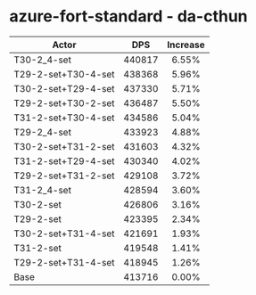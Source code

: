 # azure-fort-standard - da-cthun
| Actor | DPS | Increase |
|---|:---:|:---:|
|T30-2_4-set|440817|6.55%|
|T29-2-set+T30-4-set|438368|5.96%|
|T30-2-set+T29-4-set|437330|5.71%|
|T29-2-set+T30-2-set|436487|5.50%|
|T31-2-set+T30-4-set|434586|5.04%|
|T29-2_4-set|433923|4.88%|
|T30-2-set+T31-2-set|431603|4.32%|
|T31-2-set+T29-4-set|430340|4.02%|
|T29-2-set+T31-2-set|429108|3.72%|
|T31-2_4-set|428594|3.60%|
|T30-2-set|426806|3.16%|
|T29-2-set|423395|2.34%|
|T30-2-set+T31-4-set|421691|1.93%|
|T31-2-set|419548|1.41%|
|T29-2-set+T31-4-set|418945|1.26%|
|Base|413716|0.00%|
